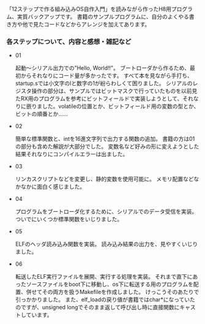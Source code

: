 「12ステップで作る組み込みOS自作入門」を読みながら作ったH8用プログラム、実質バックアップです。
書籍のサンプルプログラムに、自分のよくやる書き方や他で見たコードなどからアレンジを加えてあります。


### 各ステップについて、内容と感想・雑記など

- 01

  起動～シリアル出力での"Hello, World!!"。
  ブートローダから作るため、最初からそれなりにコード量が多かったです。
  すべて本を見ながら手打ち、startup.sでは小文字のlと数字の1が紛らわしくて困りました。
  シリアルのレジスタ操作の部分は、サンプルではビットマスクで行っていたものを以前見たRX用のプログラムを参考にビットフィールドで実装しようとして、それなりに嵌りました。volatileの位置とか、ビットフィールド用の変数の型とか、ビットの順番とか……

- 02

  簡単な標準関数と、intを16進文字列で出力する関数の追加。
  書籍の方は01の部分も含めた解説が大部分でした。
  変数名など好みの形に変えようとした結果それなりにコンパイルエラーは出ました。

- 03

  リンカスクリプトなどを変更し、静的変数を使用可能に。
  メモリ配置などなかなかに面白く感じました。

- 04

  プログラムをブートローダ化するために、シリアルでのデータ受信を実装。
  ついでにいくつか標準関数をいじりました。

- 05

  ELFのヘッダ読み込み関数を実装。
  読み込み結果の出力を、見やすくいじりました。

- 06

  転送したELF実行ファイルを展開、実行する処理を実装。
  それまで直下にあったソースファイルをboot下に移動し、os下に転送する用のプログラムを配置、併せてその両方を扱うMakefileを作成しました。
  けっこうそのあたりで引っかかりました。
  また、elf_loadの戻り値が書籍ではchar*になっていたのですが、unsigned longでそのまま返して呼び出し時に直接関数にキャストしています。
